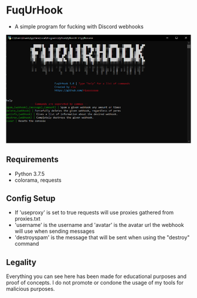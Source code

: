 # FuqUrHook
  - A simple program for fucking with Discord webhooks

![](https://github.com/riaaaaaaaa/FuqUrHook/blob/master/screeniee.png?raw=true)

## Requirements
  - Python 3.7.5
  - colorama, requests

## Config Setup
  - If 'useproxy' is set to true requests will use proxies gathered from proxies.txt
  - 'username' is the username and 'avatar' is the avatar url the webhook will use when sending messages
  - 'destroyspam' is the message that will be sent when using the "destroy" command

## Legality
Everything you can see here has been made for educational purposes and proof of concepts. I do not promote or condone the usage of my tools for malicious purposes.
